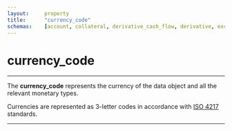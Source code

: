 ```yaml
---
layout:		property
title:		"currency_code"
schemas:	[account, collateral, derivative_cash_flow, derivative, exchange_rate, loan, security]
---
```


# currency_code

---

The **currency_code** represents the currency of the data object and all the relevant monetary types.

Currencies are represented as 3-letter codes in accordance with [ISO 4217][iso4217] standards.

---

[acc]: https://github.com/suadelabs/fire/blob/master/documentation/properties/accrued_interest.md
[bal]: https://github.com/suadelabs/fire/blob/master/documentation/properties/balance.md
[iso4217]: https://en.wikipedia.org/wiki/ISO_4217
